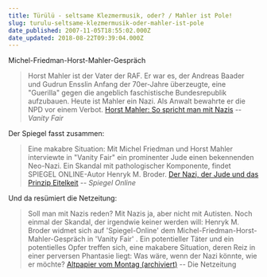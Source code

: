 ```yaml
---
title: Türülü - seltsame Klezmermusik, oder? / Mahler ist Pole!
slug: turulu-seltsame-klezmermusik-oder-mahler-ist-pole
date_published: 2007-11-05T18:55:02.000Z
date_updated: 2018-08-22T09:39:04.000Z
---
```


Michel-Friedman-Horst-Mahler-Gespräch

> Horst Mahler ist der Vater der RAF. Er war es, der Andreas Baader und Gudrun Ensslin Anfang der 70er-Jahre überzeugte, eine "Guerilla" gegen die angeblich faschistische Bundesrepublik aufzubauen. Heute ist Mahler ein Nazi. Als Anwalt bewahrte er die NPD vor einem Verbot.
> [Horst Mahler: So spricht man mit Nazis](http://www.vanityfair.de/articles/agenda/horst-mahler/2007/11/01/04423/) -- *Vanity Fair*

Der Spiegel fasst zusammen:

>  Eine makabre Situation: Mit Michel Friedman und Horst Mahler interviewte in "Vanity Fair" ein prominenter Jude einen bekennenden Neo-Nazi. Ein Skandal mit pathologischer Komponente, findet SPIEGEL ONLINE-Autor Henryk M. Broder. [
> Der Nazi, der Jude und das Prinzip Eitelkeit](http://www.spiegel.de/kultur/gesellschaft/0,1518,515278,00.html) -- *Spiegel Online*

Und da resümiert die Netzeitung:

> Soll man mit Nazis reden? Mit Nazis ja, aber nicht mit Autisten. Noch einmal der Skandal, der irgendwie keiner werden will: Henryk M. Broder widmet sich auf 'Spiegel-Online'  dem Michel-Friedman-Horst-Mahler-Gespräch in 'Vanity Fair' . Ein potentieller Täter und ein potentielles Opfer treffen sich, eine makabere Situation, deren Reiz in einer perversen Phantasie liegt: Was wäre, wenn der Nazi könnte, wie er möchte? [
> Altpapier vom Montag (archiviert)](http://web.archive.org/web/20071107040946/http://www.netzeitung.de:80/medien/altpapier/799792.html) -- Die Netzeitung
